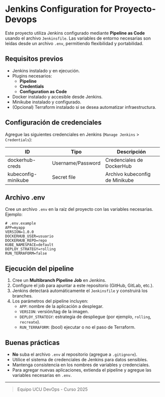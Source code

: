

# Jenkins Configuration for Proyecto-Devops

Este proyecto utiliza Jenkins configurado mediante **Pipeline as Code** usando el archivo `Jenkinsfile`. Las variables de entorno necesarias son leídas desde un archivo `.env`, permitiendo flexibilidad y portabilidad.

## Requisitos previos

- Jenkins instalado y en ejecución.
- Plugins necesarios:
  - **Pipeline**
  - **Credentials**
  - **Configuration as Code**
- Docker instalado y accesible desde Jenkins.
- Minikube instalado y configurado.
- (Opcional) Terraform instalado si se desea automatizar infraestructura.

## Configuración de credenciales

Agregue las siguientes credenciales en Jenkins (`Manage Jenkins` > `Credentials`):

| ID                   | Tipo                | Descripción                        |
|----------------------|---------------------|------------------------------------|
| dockerhub-creds      | Username/Password   | Credenciales de DockerHub          |
| kubeconfig-minikube  | Secret file         | Archivo kubeconfig de Minikube     |

## Archivo .env

Cree un archivo `.env` en la raíz del proyecto con las variables necesarias. Ejemplo:

```env
# .env.example
APP=myapp
VERSION=1.0.0
DOCKERHUB_USER=usuario
DOCKERHUB_REPO=repo
KUBE_NAMESPACE=default
DEPLOY_STRATEGY=rolling
RUN_TERRAFORM=false
```

## Ejecución del pipeline

1. Cree un **Multibranch Pipeline Job** en Jenkins.
2. Configure el job para apuntar a este repositorio (GitHub, GitLab, etc.).
3. Jenkins detectará automáticamente el `Jenkinsfile` y construirá los branches.
4. Los parámetros del pipeline incluyen:
   - `APP`: nombre de la aplicación a desplegar.
   - `VERSION`: versión/tag de la imagen.
   - `DEPLOY_STRATEGY`: estrategia de despliegue (por ejemplo, `rolling`, `recreate`).
   - `RUN_TERRAFORM`: (bool) ejecutar o no el paso de Terraform.

## Buenas prácticas

- **No** suba el archivo `.env` al repositorio (agregue a `.gitignore`).
- Utilice el sistema de credenciales de Jenkins para datos sensibles.
- Mantenga consistencia en los nombres de variables y credenciales.
- Para agregar nuevas aplicaciones, extienda el pipeline y agregue las variables necesarias en `.env`.

---

> Equipo UCU DevOps - Curso 2025
